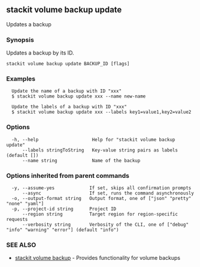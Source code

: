 ## stackit volume backup update

Updates a backup

### Synopsis

Updates a backup by its ID.

```
stackit volume backup update BACKUP_ID [flags]
```

### Examples

```
  Update the name of a backup with ID "xxx"
  $ stackit volume backup update xxx --name new-name

  Update the labels of a backup with ID "xxx"
  $ stackit volume backup update xxx --labels key1=value1,key2=value2
```

### Options

```
  -h, --help                    Help for "stackit volume backup update"
      --labels stringToString   Key-value string pairs as labels (default [])
      --name string             Name of the backup
```

### Options inherited from parent commands

```
  -y, --assume-yes             If set, skips all confirmation prompts
      --async                  If set, runs the command asynchronously
  -o, --output-format string   Output format, one of ["json" "pretty" "none" "yaml"]
  -p, --project-id string      Project ID
      --region string          Target region for region-specific requests
      --verbosity string       Verbosity of the CLI, one of ["debug" "info" "warning" "error"] (default "info")
```

### SEE ALSO

* [stackit volume backup](./stackit_volume_backup.md)	 - Provides functionality for volume backups

